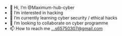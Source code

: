 - 👋 Hi, I’m @Maximum-hub-cyber
- 👀 I’m interested in hacking
- 🌱 I’m currently learning cyber security / ethical hacks
- 💞️ I’m looking to collaborate on cyber programme
- 📫 How to reach me ...s65750307@gmail.com

<!---
Maximum-hub-cyber/Maximum-hub-cyber is a ✨ special ✨ repository because its `README.md` (this file) appears on your GitHub profile.
You can click the Preview link to take a look at your changes.
--->
